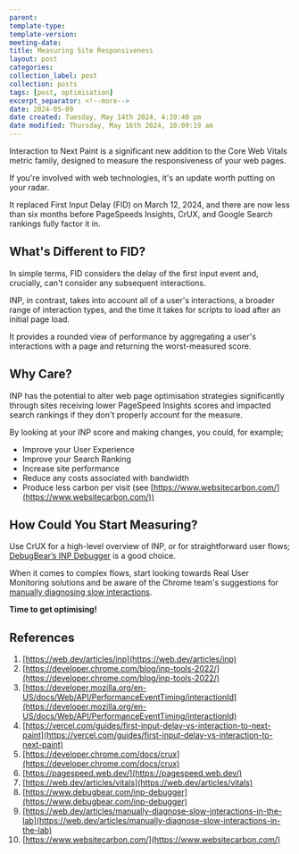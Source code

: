 ```yaml
---
parent:
template-type:
template-version:
meeting-date:
title: Measuring Site Responsiveness
layout: post
categories: 
collection_label: post
collection: posts
tags: [post, optimisation]
excerpt_separator: <!--more-->
date: 2024-05-09
date created: Tuesday, May 14th 2024, 4:39:40 pm
date modified: Thursday, May 16th 2024, 10:09:19 am
---
```


Interaction to Next Paint is a significant new addition to the Core Web Vitals metric family, designed to measure the responsiveness of your web pages.

If you're involved with web technologies, it's an update worth putting on your radar.

It replaced First Input Delay (FID) on March 12, 2024, and there are now less than six months before PageSpeeds Insights, CrUX, and Google Search rankings fully factor it in.

<!--more-->

## What's Different to FID?

In simple terms, FID considers the delay of the first input event and, crucially, can't consider any subsequent interactions.

INP, in contrast, takes into account all of a user's interactions, a broader range of interaction types, and the time it takes for scripts to load after an initial page load.

It provides a rounded view of performance by aggregating a user's interactions with a page and returning the worst-measured score.

## Why Care?

INP has the potential to alter web page optimisation strategies significantly through sites receiving lower PageSpeed Insights scores and impacted search rankings if they don't properly account for the measure.

By looking at your INP score and making changes, you could, for example;

- Improve your User Experience
- Improve your Search Ranking
- Increase site performance
- Reduce any costs associated with bandwidth
- Produce less carbon per visit (see [https://www.websitecarbon.com/](https://www.websitecarbon.com/))

## How Could You Start Measuring?

Use CrUX for a high-level overview of INP, or for straightforward user flows; [DebugBear’s INP Debugger](https://www.debugbear.com/inp-debugger) is a good choice.

When it comes to complex flows, start looking towards Real User Monitoring solutions and be aware of the Chrome team's suggestions for [manually diagnosing slow interactions](https://web.dev/articles/manually-diagnose-slow-interactions-in-the-lab).

**Time to get optimising!**

## References

1. [https://web.dev/articles/inp](https://web.dev/articles/inp)
2. [https://developer.chrome.com/blog/inp-tools-2022/](https://developer.chrome.com/blog/inp-tools-2022/)
3. [https://developer.mozilla.org/en-US/docs/Web/API/PerformanceEventTiming/interactionId](https://developer.mozilla.org/en-US/docs/Web/API/PerformanceEventTiming/interactionId)
4. [https://vercel.com/guides/first-input-delay-vs-interaction-to-next-paint](https://vercel.com/guides/first-input-delay-vs-interaction-to-next-paint)
5. [https://developer.chrome.com/docs/crux](https://developer.chrome.com/docs/crux)
6. [https://pagespeed.web.dev/](https://pagespeed.web.dev/)
7. [https://web.dev/articles/vitals](https://web.dev/articles/vitals)
8. [https://www.debugbear.com/inp-debugger](https://www.debugbear.com/inp-debugger)
9. [https://web.dev/articles/manually-diagnose-slow-interactions-in-the-lab](https://web.dev/articles/manually-diagnose-slow-interactions-in-the-lab)
10. [https://www.websitecarbon.com/](https://www.websitecarbon.com/)
